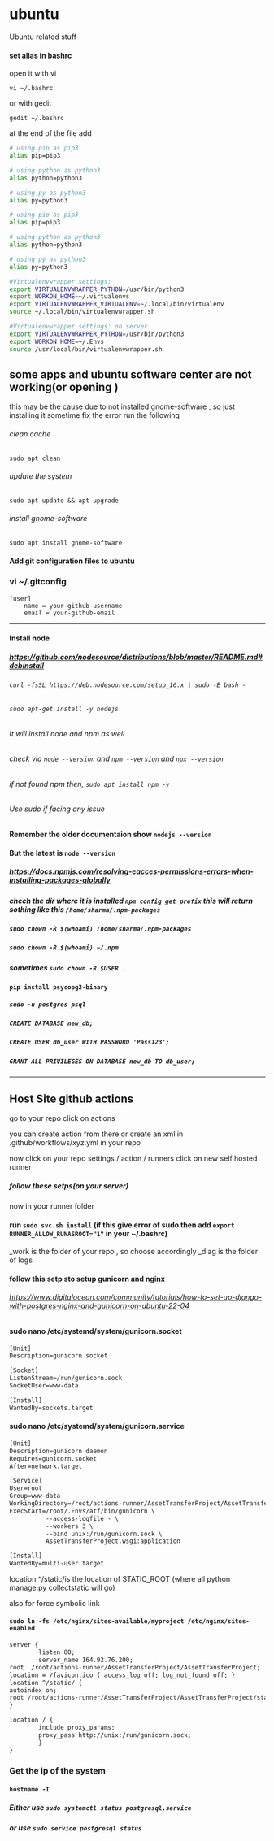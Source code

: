 # ubuntu
Ubuntu related stuff



#### set alias in bashrc 

open it with vi

`vi ~/.bashrc`

or with gedit

`gedit ~/.bashrc`


at the end of the file
add

```bash
# using pip as pip3
alias pip=pip3

# using python as python3
alias python=python3

# using py as python3
alias py=python3
```

```bash
# using pip as pip3
alias pip=pip3

# using python as python3
alias python=python3

# using py as python3
alias py=python3
```
```bash
#Virtualenvwrapper settings:
export VIRTUALENVWRAPPER_PYTHON=/usr/bin/python3
export WORKON_HOME=~/.virtualenvs
export VIRTUALENVWRAPPER_VIRTUALENV=~/.local/bin/virtualenv
source ~/.local/bin/virtualenvwrapper.sh
```
```bash
#Virtualenvwrapper settings: on server
export VIRTUALENVWRAPPER_PYTHON=/usr/bin/python3
export WORKON_HOME=~/.Envs
source /usr/local/bin/virtualenvwrapper.sh
```


## some apps and ubuntu software center are not working(or opening )
this may be the cause due to not installed gnome-software , so just installing it sometime fix the error
run the following

###### clean cache
`sudo apt clean`
###### update the system
`sudo apt update && apt upgrade`
###### install gnome-software
`sudo apt install gnome-software`




#### Add git configuration files to ubuntu
### vi ~/.gitconfig
```
[user]
    name = your-github-username
    email = your-github-email
```

<hr/>

#### Install node
##### https://github.com/nodesource/distributions/blob/master/README.md#debinstall

###### `curl -fsSL https://deb.nodesource.com/setup_16.x | sudo -E bash -`
###### `sudo apt-get install -y nodejs`
###### It will install node and npm as well
###### check via `node --version` and `npm --version` and `npx --version`
###### if not found npm then, `sudo apt install npm -y`
###### Use sudo if facing any issue
#### Remember the older documentaion show `nodejs --version`
#### But the latest is `node --version`
##### https://docs.npmjs.com/resolving-eacces-permissions-errors-when-installing-packages-globally

##### chech the dir where it is installed  `npm config get prefix` this will return sothing like this `/home/sharma/.npm-packages`
##### `sudo chown -R $(whoami) /home/sharma/.npm-packages`
##### `sudo chown -R $(whoami) ~/.npm`
##### sometimes `sudo chown -R $USER .`




#### `pip install psycopg2-binary`
#####  `sudo -u postgres psql`
##### `CREATE DATABASE new_db;`
##### `CREATE USER db_user WITH PASSWORD 'Pass123';`

##### `GRANT ALL PRIVILEGES ON DATABASE new_db TO db_user;`


<hr/>


## Host Site github actions

go to your repo  click on actions

you can create action from there or create an xml in .github/workflows/xyz.yml in your repo

now click on your repo settings / action / runners
click on new  self hosted runner
##### follow these setps(on your server)

now in your runner folder
#### run `sudo svc.sh install` (if this give error of sudo then add `export RUNNER_ALLOW_RUNASROOT="1"` in your ~/.bashrc)
_work is the folder of your repo , so choose accordingly
_diag is the folder of logs


#### follow this setp sto setup gunicorn and nginx
###### https://www.digitalocean.com/community/tutorials/how-to-set-up-django-with-postgres-nginx-and-gunicorn-on-ubuntu-22-04

#### sudo nano /etc/systemd/system/gunicorn.socket
```xml
[Unit]
Description=gunicorn socket

[Socket]
ListenStream=/run/gunicorn.sock
SocketUser=www-data

[Install]
WantedBy=sockets.target
```

#### sudo nano /etc/systemd/system/gunicorn.service
```xml
[Unit]
Description=gunicorn daemon
Requires=gunicorn.socket
After=network.target

[Service]
User=root
Group=www-data
WorkingDirectory=/root/actions-runner/AssetTransferProject/AssetTransferProject
ExecStart=/root/.Envs/atf/bin/gunicorn \
          --access-logfile - \
          --workers 3 \
          --bind unix:/run/gunicorn.sock \
          AssetTransferProject.wsgi:application

[Install]
WantedBy=multi-user.target

```


location ^/static/is the location of STATIC_ROOT (where all python manage.py collectstatic will go)

also for force symbolic link
#### `sudo ln -fs /etc/nginx/sites-available/myproject /etc/nginx/sites-enabled`

```xml
server {
        listen 80;
        server_name 164.92.76.200;
root  /root/actions-runner/AssetTransferProject/AssetTransferProject;
location = /favicon.ico { access_log off; log_not_found off; }
location ^/static/ {
autoindex on;
root /root/actions-runner/AssetTransferProject/AssetTransferProject/static_cdn/;
}

location / {
        include proxy_params;
        proxy_pass http://unix:/run/gunicorn.sock;
        }
}


 ```


### Get the ip of the system
#### `hostname -I`


##### Either use `sudo systemctl status postgresql.service`
##### or  use `sudo service postgresql status`
